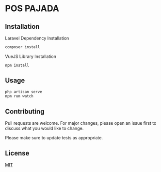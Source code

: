 # POS PAJADA

## Installation
Laravel Dependency Installation
```bash
composer install
```
VueJS Library Installation
```bash
npm install
```

## Usage

```bash
php artisan serve
npm run watch
```

## Contributing
Pull requests are welcome. For major changes, please open an issue first to discuss what you would like to change.

Please make sure to update tests as appropriate.

## License
[MIT](https://choosealicense.com/licenses/mit/)